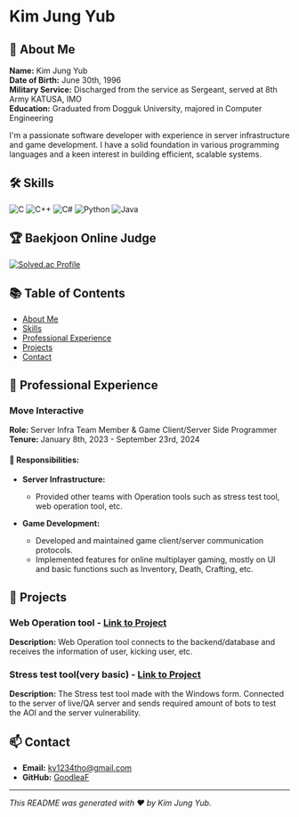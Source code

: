 # Kim Jung Yub

## 👋 About Me

**Name:** Kim Jung Yub  
**Date of Birth:** June 30th, 1996  
**Military Service:** Discharged from the service as Sergeant, served at 8th Army KATUSA, IMO  
**Education:** Graduated from Dogguk University, majored in Computer Engineering

I'm a passionate software developer with experience in server infrastructure and game development. I have a solid foundation in various programming languages and a keen interest in building efficient, scalable systems.

## 🛠️ Skills

![C](https://img.shields.io/badge/-C-A8B9CC?style=flat&logo=c&logoColor=white)
![C++](https://img.shields.io/badge/-C++-00599C?style=flat&logo=c%2B%2B&logoColor=white)
![C#](https://img.shields.io/badge/-C%23-239120?style=flat&logo=c-sharp&logoColor=white)
![Python](https://img.shields.io/badge/-Python-3776AB?style=flat&logo=python&logoColor=white)
![Java](https://img.shields.io/badge/-Java-007396?style=flat&logo=java&logoColor=white)

## 🏆 Baekjoon Online Judge

[![Solved.ac Profile](http://mazassumnida.wtf/api/v2/generate_badge?boj=goodleaf96)](https://solved.ac/goodleaf96)

## 📚 Table of Contents
- [About Me](#-about-me)
- [Skills](#-skills)
- [Professional Experience](#-professional-experience)
- [Projects](#-projects)
- [Contact](#-contact)

## 💼 Professional Experience

### Move Interactive
**Role:** Server Infra Team Member & Game Client/Server Side Programmer  
**Tenure:** January 8th, 2023 - September 23rd, 2024

#### 🚀 Responsibilities:
- **Server Infrastructure:**
  - Provided other teams with Operation tools such as stress test tool, web operation tool, etc.
  
- **Game Development:**
  - Developed and maintained game client/server communication protocols.
  - Implemented features for online multiplayer gaming, mostly on UI and basic functions such as Inventory, Death, Crafting, etc.

## 🌟 Projects

### Web Operation tool - [Link to Project](https://github.com/GoodleaF/frontend)

**Description:** Web Operation tool connects to the backend/database and receives the information of user, kicking user, etc.

### Stress test tool(very basic) - [Link to Project](https://github.com/GoodleaF/server-stressbot-example )

**Description:** The Stress test tool made with the Windows form. Connected to the server of live/QA server and sends required amount of bots to test the AOI and the server vulnerability.

## 📫 Contact

- **Email:** [ky1234tho@gmail.com](mailto:ky1234tho@gmail.com)
- **GitHub:** [GoodleaF](https://github.com/GoodleaF)

---

*This README was generated with ❤️ by Kim Jung Yub.*
